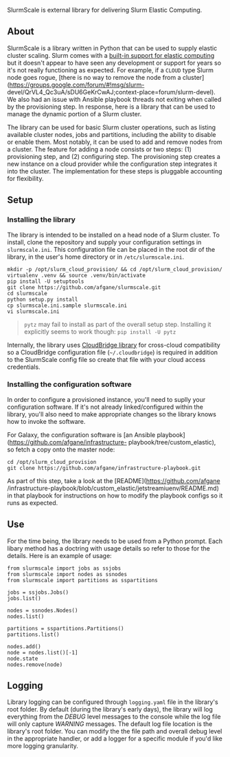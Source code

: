 SlurmScale is external library for delivering Slurm Elastic Computing.

## About

SlurmScale is a library written in Python that can be used to supply elastic
cluster scaling. Slurm comes with a [built-in support for elastic
computing](https://slurm.schedmd.com/elastic_computing.html) but it doesn't
appear to have seen any development or support for years so it's not really
functioning as expected. For example, if a `CLOUD` type Slurm node goes rogue,
[there is no way to remove the node from a
cluster](https://groups.google.com/forum/#!msg/slurm-
devel/QrVL4_Qc3uA/sDU6GeKrCwAJ;context-place=forum/slurm-devel). We also had an
issue with  Ansible playbook threads not exiting when called by the provisioning
step. In response, here is a library that can be used to manage the dynamic
portion of a Slurm cluster.

The library can be used for basic Slurm cluster operations, such as listing
available cluster nodes, jobs and partitions, including the ability to disable
or enable them. Most notably, it can be used to add and remove nodes from a
cluster. The feature for adding a node consists or two steps: (1) provisioning
step, and (2) configuring step. The provisioning step creates a new instance on
a cloud provider while the configuration step integrates it into the cluster.
The implementation for these steps is pluggable accounting for flexibility.

## Setup

### Installing the library

The library is intended to be installed on a head node of a Slurm cluster. To
install, clone the repository and supply your configuration settings in
`slurmscale.ini`. This configuration file can be placed in the root dir of the
library, in the user's home directory or in `/etc/slurmscale.ini`.

```
mkdir -p /opt/slurm_cloud_provision/ && cd /opt/slurm_cloud_provision/
virtualenv .venv && source .venv/bin/activate
pip install -U setuptools
git clone https://github.com/afgane/slurmscale.git
cd slurmscale
python setup.py install
cp slurmscale.ini.sample slurmscale.ini
vi slurmscale.ini
```

> ``pytz`` may fail to install as part of the overall setup step. Installing it explicitly seems to work though: `pip install -U pytz`

Internally, the library uses [CloudBridge
library](http://cloudbridge.readthedocs.io/) for cross-cloud compatibility so a
CloudBridge configuration file (`~/.cloudbridge`) is required in addition to the
SlurmScale config file so create that file with your cloud access credentials.

### Installing the configuration software

In order to configure a provisioned instance, you'll need to suplly your
configuration software. If it's not already linked/configured within the
library, you'll also need to make appropriate changes so the library knows how
to invoke the software.

For Galaxy, the configuration software is [an Ansible
playbook](https://github.com/afgane/infrastructure-
playbook/tree/custom_elastic), so fetch a copy onto the master node:

```
cd /opt/slurm_cloud_provision
git clone https://github.com/afgane/infrastructure-playbook.git
```

As part of this step, take a look at the [README](https://github.com/afgane
/infrastructure-playbook/blob/custom_elastic/jetstreamiuenv/README.md) in that
playbook for instructions on how to modify the playbook configs so it runs as
expected.

## Use

For the time being, the library needs to be used from a Python prompt. Each
libary method has a doctring with usage details so refer to those for the
details. Here is an example of usage:

```
from slurmscale import jobs as ssjobs
from slurmscale import nodes as ssnodes
from slurmscale import partitions as sspartitions

jobs = ssjobs.Jobs()
jobs.list()

nodes = ssnodes.Nodes()
nodes.list()

partitions = sspartitions.Partitions()
partitions.list()

nodes.add()
node = nodes.list()[-1]
node.state
nodes.remove(node)
```

## Logging

Library logging can be configured through `logging.yaml` file in the library's
root folder. By default (during the library's early days), the library will log
everything from the _DEBUG_ level messages to the console while the log file
will only capture _WARNING_ messages. The default log file location is the
library's root folder. You can modify the the file path and overall debug level
in the appropriate handler, or add a logger for a specific module if you'd like
more logging granularity.
